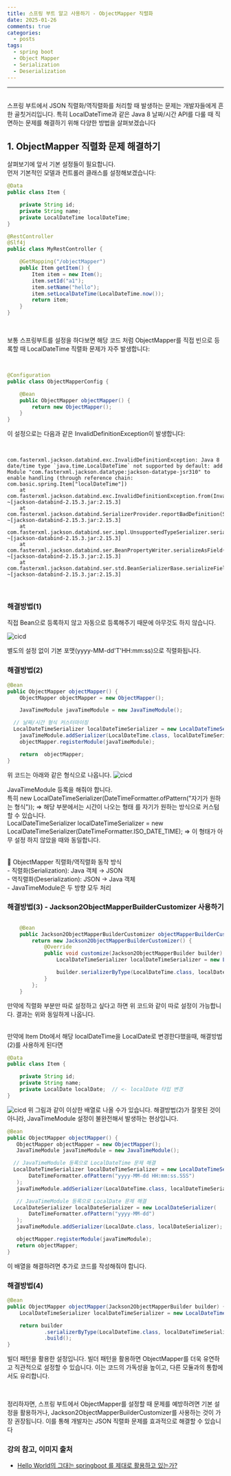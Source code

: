 ```yaml
---
title: 스프링 부트 알고 사용하기 - ObjectMapper 직렬화
date: 2025-01-26
comments: true
categories:
  - posts
tags:
  - spring boot
  - Object Mapper
  - Serialization
  - Deserialization
---
```


---

<br>
스프링 부트에서 JSON 직렬화/역직렬화를 처리할 때 발생하는 문제는 개발자들에게 흔한 골칫거리입니다. 특히 LocalDateTime과 같은 Java 8 날짜/시간 API를 다룰 때 직면하는 문제를 해결하기 위해 다양한 방법을 살펴보겠습니다

## 1. ObjectMapper 직렬화 문제 해결하기
살펴보기에 앞서 기본 설정들이 필요합니다. <br>
먼저 기본적인 모델과 컨트롤러 클래스를 설정해보겠습니다:

```java
@Data
public class Item {

    private String id;
    private String name;
    private LocalDateTime localDateTime;
}
```
```java
@RestController
@Slf4j
public class MyRestController {

    @GetMapping("/objectMapper")
    public Item getItem() {
        Item item = new Item();
        item.setId("a1");
        item.setName("hello");
        item.setLocalDateTime(LocalDateTime.now());
        return item;
    }
}

```
<br>

보통 스프링부트를 설정을 하다보면 해당 코드 처럼 ObjectMapper를 직접 빈으로 등록할 때 LocalDateTime 직렬화 문제가 자주 발생합니다:


<br>

```java
@Configuration
public class ObjectMapperConfig {

    @Bean
    public ObjectMapper objectMapper() {
        return new ObjectMapper();
    }
}
```
이 설정으로는 다음과 같은 InvalidDefinitionException이 발생합니다:

<br>

```
com.fasterxml.jackson.databind.exc.InvalidDefinitionException: Java 8 date/time type `java.time.LocalDateTime` not supported by default: add Module "com.fasterxml.jackson.datatype:jackson-datatype-jsr310" to enable handling (through reference chain: com.basic.spring.Item["localDateTime"])
	at com.fasterxml.jackson.databind.exc.InvalidDefinitionException.from(InvalidDefinitionException.java:77) ~[jackson-databind-2.15.3.jar:2.15.3]
	at com.fasterxml.jackson.databind.SerializerProvider.reportBadDefinition(SerializerProvider.java:1308) ~[jackson-databind-2.15.3.jar:2.15.3]
	at com.fasterxml.jackson.databind.ser.impl.UnsupportedTypeSerializer.serialize(UnsupportedTypeSerializer.java:35) ~[jackson-databind-2.15.3.jar:2.15.3]
	at com.fasterxml.jackson.databind.ser.BeanPropertyWriter.serializeAsField(BeanPropertyWriter.java:732) ~[jackson-databind-2.15.3.jar:2.15.3]
	at com.fasterxml.jackson.databind.ser.std.BeanSerializerBase.serializeFields(BeanSerializerBase.java:772) ~[jackson-databind-2.15.3.jar:2.15.3]
```

<br>


### 해결방법(1)

직접 Bean으로 등록하지 않고 자동으로 등록해주기 때문에 아무것도 하지 않습니다.

<img src="/assets/spring-boot/img.png" alt="cicd" itemprop="image">

별도의 설정 없이 기본 포맷(yyyy-MM-dd'T'HH:mm:ss)으로 직렬화됩니다.

### 해결방법(2)

```java
@Bean
public ObjectMapper objectMapper() {
	ObjectMapper objectMapper = new ObjectMapper();

	JavaTimeModule javaTimeModule = new JavaTimeModule();

  // 날짜/시간 형식 커스터마이징
  LocalDateTimeSerializer localDateTimeSerializer = new LocalDateTimeSerializer(DateTimeFormatter.ofPattern("yyyy-MM-dd hhmmss.SSS"));
	javaTimeModule.addSerializer(LocalDateTime.class, localDateTimeSerializer);
	objectMapper.registerModule(javaTimeModule);

	return  objectMapper;
}
```

위 코드는 아래와 같은 형식으로 나옵니다.
<img src="/assets/spring-boot/img_1.png" alt="cicd" itemprop="image">

JavaTimeModule 등록을 해줘야 합니다. <br>
특히 new LocalDateTimeSerializer(DateTimeFormatter.ofPattern("자기가 원하는 형식")); => 해당 부분에서는 시간이 나오는 형태
를 자기가 원하는 방식으로 커스텀할 수 있습니다. <br>
LocalDateTimeSerializer localDateTimeSerializer = new LocalDateTimeSerializer(DateTimeFormatter.ISO_DATE_TIME); => 이 형태가 아무 설정 하지 않았을 때와 동일합니다.

<br>
📌 ObjectMapper 직렬화/역직렬화 동작 방식 <br>
- 직렬화(Serialization): Java 객체 → JSON <br>
- 역직렬화(Deserialization): JSON → Java 객체 <br>
- JavaTimeModule은 두 방향 모두 처리

<br>



### 해결방법(3) - Jackson2ObjectMapperBuilderCustomizer 사용하기

```java

    @Bean
    public Jackson2ObjectMapperBuilderCustomizer objectMapperBuilderCustomizer() {
        return new Jackson2ObjectMapperBuilderCustomizer() {
            @Override
            public void customize(Jackson2ObjectMapperBuilder builder) {
                LocalDateTimeSerializer localDateTimeSerializer = new LocalDateTimeSerializer(DateTimeFormatter.ofPattern("yyyyMMdd hhmmss.SSS"));

                builder.serializerByType(LocalDateTime.class, localDateTimeSerializer);
            }
        };
    }

```
만약에 직렬화 부분만 따로 설정하고 싶다고 하면 위 코드와 같이 따로 설정이 가능합니다.
결과는 위와 동일하게 나옵니다.

<br>
만약에 Item Dto에서 해당 localDateTime을 LocalDate로 변경한다했을때, 해결방법(2)를 사용하게 된다면

```java
@Data
public class Item {

    private String id;
    private String name;
    private LocalDate localDate;  // <- localDate 타입 변경
}
```
<img src="/assets/spring-boot/img2.png" alt="cicd" itemprop="image">
위 그림과 같이 이상한 배열로 나올 수가 있습니다. 
해결방법(2)가 잘못된 것이 아니라, JavaTimeModule 설정이 불완전해서 발생하는 현상입니다.

```java
@Bean
public ObjectMapper objectMapper() {
   ObjectMapper objectMapper = new ObjectMapper();
   JavaTimeModule javaTimeModule = new JavaTimeModule();

  // JavaTimeModule 등록으로 LocalDateTime 문제 해결
  LocalDateTimeSerializer localDateTimeSerializer = new LocalDateTimeSerializer(
       DateTimeFormatter.ofPattern("yyyy-MM-dd HH:mm:ss.SSS")
   );
   javaTimeModule.addSerializer(LocalDateTime.class, localDateTimeSerializer);

   // JavaTimeModule 등록으로 LocalDate 문제 해결
  LocalDateSerializer localDateSerializer = new LocalDateSerializer(
       DateTimeFormatter.ofPattern("yyyy-MM-dd")
   );
   javaTimeModule.addSerializer(LocalDate.class, localDateSerializer);

   objectMapper.registerModule(javaTimeModule);
   return objectMapper;
}
```
이 배열을 해결하려면 추가로 코드를 작성해줘야 합니다.

### 해결방법(4)

```java
@Bean
public ObjectMapper objectMapper(Jackson2ObjectMapperBuilder builder) {
	LocalDateTimeSerializer localDateTimeSerializer = new LocalDateTimeSerializer(DateTimeFormatter.ofPattern("yyyyMMdd hhmmss.SSS"));

	return builder
			.serializerByType(LocalDateTime.class, localDateTimeSerializer)
			.build();
}
```
빌더 패턴을 활용한 설정입니다. 빌더 패턴을 활용하면 ObjectMapper를 더욱 유연하고 직관적으로 설정할 수 있습니다. 이는 코드의 가독성을 높이고, 다른 모듈과의 통합에서도 유리합니다.

<br>

정리하자면, 스프링 부트에서 ObjectMapper를 설정할 때 문제를 예방하려면 기본 설정을 활용하거나, Jackson2ObjectMapperBuilderCustomizer를 사용하는 것이 가장 권장됩니다. 이를 통해 개발자는 JSON 직렬화 문제를 효과적으로 해결할 수 있습니다

### 강의 참고, 이미지 출처 
- [Hello World의 그대는 springboot 를 제대로 활용하고 있는가?](https://www.inflearn.com/course/springboot-%EC%A0%9C%EB%8C%80%EB%A1%9C-%ED%99%9C%EC%9A%A9/dashboard)